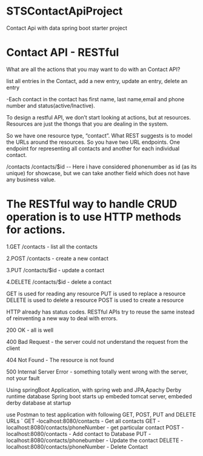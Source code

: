 # STSContactApiProject
Contact Api with data spring boot starter project

# Contact API - RESTful
What are all the actions that you may want to do with an Contact API?

list all entries in the Contact,
add a new entry,
update an entry,
delete an entry

-Each contact in the contact has first name, last name,email and phone number and status(active/Inactive).

To design a restful API, we don’t start looking at actions, but at resources. Resources are just the thongs that you are dealing in the system.

So we  have one resource type, “contact”. What REST suggests is to model the URLs around the resources. So you  have two URL endpoints. One endpoint for representing all contacts and another for each individual contact.

/contacts
/contacts/$id -- Here i have considered phonenumber as id (as its unique) for showcase, but we can take another field which does not have any business value.

# The RESTful way to handle CRUD operation is to use HTTP methods for actions.

1.GET /contacts - list all the contacts

2.POST /contacts - create a new contact

3.PUT /contacts/$id - update a contact

4.DELETE /contacts/$id - delete a contact


GET is used for reading any resource
PUT is used to replace a resource 
DELETE is used to delete a resource
POST is used to create a resource 	

HTTP already has status codes. RESTful APIs try to reuse the same instead of reinventing a new way to deal with errors.

200 OK - all is well

400 Bad Request - the server could not understand the request from the client

404 Not Found - The resource is not found

500 Internal Server Error - something totally went wrong with the server, not your fault

Using springBoot Application, with spring web and JPA,Apachy Derby runtime database
Spring boot starts up embeded tomcat server, embeded derby database at startup

use Postman to test application with following GET, POST, PUT and DELETE URLs
`
GET -localhost:8080/contacts - Get all contacts
GET - localhost:8080/contacts/phoneNumber - get particular contact
POST -localhost:8080/contacts - Add contact to Database
PUT - localhost:8080/contacts/phonebumber - Update the contact
DELETE - localhost:8080/contacts/phoneNumber - Delete Contact
